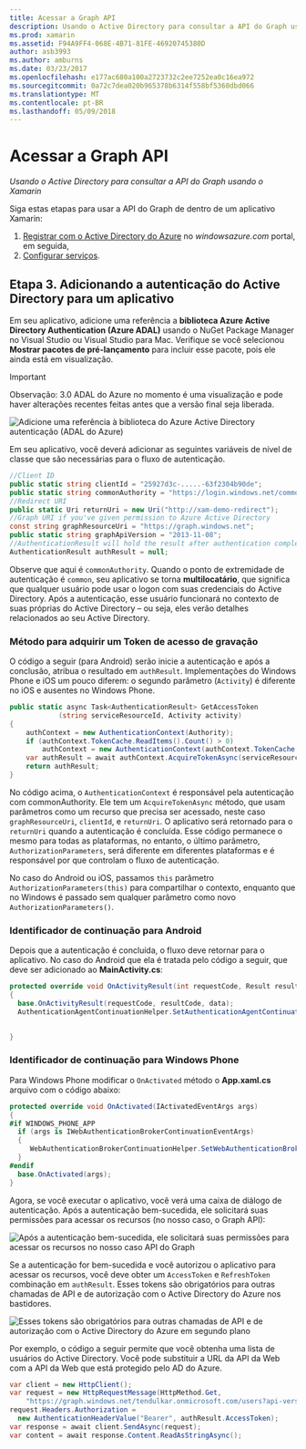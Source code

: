 ```yaml
---
title: Acessar a Graph API
description: Usando o Active Directory para consultar a API do Graph usando o Xamarin
ms.prod: xamarin
ms.assetid: F94A9FF4-068E-4B71-81FE-46920745380D
author: asb3993
ms.author: amburns
ms.date: 03/23/2017
ms.openlocfilehash: e177ac680a100a2723732c2ee7252ea0c16ea972
ms.sourcegitcommit: 0a72c7dea020b965378b6314f558bf5360dbd066
ms.translationtype: MT
ms.contentlocale: pt-BR
ms.lasthandoff: 05/09/2018
---
```

# <a name="accessing-the-graph-api"></a>Acessar a Graph API

_Usando o Active Directory para consultar a API do Graph usando o Xamarin_

Siga estas etapas para usar a API do Graph de dentro de um aplicativo Xamarin:

1. [Registrar com o Active Directory do Azure](~/cross-platform/data-cloud/active-directory/get-started/register.md) no *windowsazure.com* portal, em seguida,
2. [Configurar serviços](~/cross-platform/data-cloud/active-directory/get-started/configure.md).

## <a name="step-3-adding-active-directory-authentication-to-an-app"></a>Etapa 3. Adicionando a autenticação do Active Directory para um aplicativo

Em seu aplicativo, adicione uma referência a **biblioteca Azure Active Directory Authentication (Azure ADAL)** usando o NuGet Package Manager no Visual Studio ou Visual Studio para Mac.
Verifique se você selecionou **Mostrar pacotes de pré-lançamento** para incluir esse pacote, pois ele ainda está em visualização.

> [!IMPORTANT]
> Observação: 3.0 ADAL do Azure no momento é uma visualização e pode haver alterações recentes feitas antes que a versão final seja liberada. 


![](graph-images/06.-adal-nuget-package.jpg "Adicione uma referência à biblioteca do Azure Active Directory autenticação (ADAL do Azure)")

Em seu aplicativo, você deverá adicionar as seguintes variáveis de nível de classe que são necessárias para o fluxo de autenticação.

```csharp
//Client ID
public static string clientId = "25927d3c-.....-63f2304b90de";
public static string commonAuthority = "https://login.windows.net/common"
//Redirect URI
public static Uri returnUri = new Uri("http://xam-demo-redirect");
//Graph URI if you've given permission to Azure Active Directory
const string graphResourceUri = "https://graph.windows.net";
public static string graphApiVersion = "2013-11-08";
//AuthenticationResult will hold the result after authentication completes
AuthenticationResult authResult = null;
```

Observe que aqui é `commonAuthority`. Quando o ponto de extremidade de autenticação é `common`, seu aplicativo se torna **multilocatário**, que significa que qualquer usuário pode usar o logon com suas credenciais do Active Directory. Após a autenticação, esse usuário funcionará no contexto de suas próprias do Active Directory – ou seja, eles verão detalhes relacionados ao seu Active Directory.

### <a name="write-method-to-acquire-access-token"></a>Método para adquirir um Token de acesso de gravação

O código a seguir (para Android) serão inicie a autenticação e após a conclusão, atribua o resultado em `authResult`. Implementações do Windows Phone e iOS um pouco diferem: o segundo parâmetro (`Activity`) é diferente no iOS e ausentes no Windows Phone.

```csharp
public static async Task<AuthenticationResult> GetAccessToken
            (string serviceResourceId, Activity activity)
{
    authContext = new AuthenticationContext(Authority);
    if (authContext.TokenCache.ReadItems().Count() > 0)
        authContext = new AuthenticationContext(authContext.TokenCache.ReadItems().First().Authority);
    var authResult = await authContext.AcquireTokenAsync(serviceResourceId, clientId, returnUri, new AuthorizationParameters(activity));
    return authResult;
}  
```

No código acima, o `AuthenticationContext` é responsável pela autenticação com commonAuthority. Ele tem um `AcquireTokenAsync` método, que usam parâmetros como um recurso que precisa ser acessado, neste caso `graphResourceUri`, `clientId`, e `returnUri`. O aplicativo será retornado para o `returnUri` quando a autenticação é concluída. Esse código permanece o mesmo para todas as plataformas, no entanto, o último parâmetro, `AuthorizationParameters`, será diferente em diferentes plataformas e é responsável por que controlam o fluxo de autenticação.

No caso do Android ou iOS, passamos `this` parâmetro `AuthorizationParameters(this)` para compartilhar o contexto, enquanto que no Windows é passado sem qualquer parâmetro como novo `AuthorizationParameters()`.

### <a name="handle-continuation-for-android"></a>Identificador de continuação para Android

Depois que a autenticação é concluída, o fluxo deve retornar para o aplicativo. No caso do Android que ela é tratada pelo código a seguir, que deve ser adicionado ao **MainActivity.cs**:


```csharp
protected override void OnActivityResult(int requestCode, Result resultCode, Intent data)
{
  base.OnActivityResult(requestCode, resultCode, data);
  AuthenticationAgentContinuationHelper.SetAuthenticationAgentContinuationEventArgs(requestCode, resultCode, data);

    
}
```

### <a name="handle-continuation-for-windows-phone"></a>Identificador de continuação para Windows Phone

Para Windows Phone modificar o `OnActivated` método o **App.xaml.cs** arquivo com o código abaixo:

```csharp
protected override void OnActivated(IActivatedEventArgs args)
{
#if WINDOWS_PHONE_APP
  if (args is IWebAuthenticationBrokerContinuationEventArgs)
  {
     WebAuthenticationBrokerContinuationHelper.SetWebAuthenticationBrokerContinuationEventArgs(args as IWebAuthenticationBrokerContinuationEventArgs);
  }
#endif
  base.OnActivated(args);
}
```

Agora, se você executar o aplicativo, você verá uma caixa de diálogo de autenticação.
Após a autenticação bem-sucedida, ele solicitará suas permissões para acessar os recursos (no nosso caso, o Graph API):

![](graph-images/08.-authentication-flow.jpg "Após a autenticação bem-sucedida, ele solicitará suas permissões para acessar os recursos no nosso caso API do Graph")

Se a autenticação for bem-sucedida e você autorizou o aplicativo para acessar os recursos, você deve obter um `AccessToken` e `RefreshToken` combinação em `authResult`. Esses tokens são obrigatórios para outras chamadas de API e de autorização com o Active Directory do Azure nos bastidores.

![](graph-images/07.-access-token-for-authentication.jpg "Esses tokens são obrigatórios para outras chamadas de API e de autorização com o Active Directory do Azure em segundo plano")

Por exemplo, o código a seguir permite que você obtenha uma lista de usuários do Active Directory. Você pode substituir a URL da API da Web com a API da Web que está protegido pelo AD do Azure.

```csharp
var client = new HttpClient();
var request = new HttpRequestMessage(HttpMethod.Get,
    "https://graph.windows.net/tendulkar.onmicrosoft.com/users?api-version=2013-04-05");
request.Headers.Authorization =
  new AuthenticationHeaderValue("Bearer", authResult.AccessToken);
var response = await client.SendAsync(request);
var content = await response.Content.ReadAsStringAsync();
```


